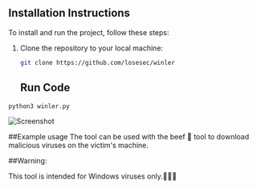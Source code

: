## Installation Instructions

To install and run the project, follow these steps:

1. Clone the repository to your local machine:

   ```bash
   git clone https://github.com/losesec/winler
   ```
   ## Run Code
 
  ```python3 winler.py```

![Screenshot](https://github.com/losesec/winler/raw/3c18db9e3d6f02b4492a49412bb1f2f7d5a900a5/Screenshot%20From%202025-03-07%2010-47-41.png)

##Example usage 
The tool can be used with the beef 🍖 tool to download malicious viruses on the victim's machine. 

##Warning: 

This tool is intended for Windows viruses only.🦠🦠🦠

